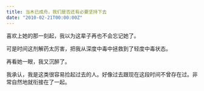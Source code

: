 ```yaml
---
title: 当木已成舟，我们是否还有必要坚持下去
date: "2010-02-21T00:00:00Z"
---
```


喜欢上她的那一刻起，我以为这辈子再也不会忘记她了。

可是时间这剂解药太厉害，把我从深度中毒中拯救到了轻度中毒状态。

再看她一眼，我又沉醉了。

我承认，我是这类很容易捡起过去的人。好像过去跟现在这段时间不曾存在过。非常自然地就衔接在了一起。